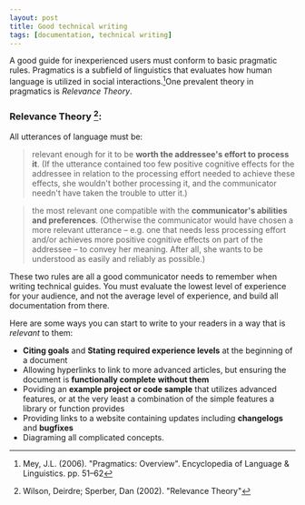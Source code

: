 ```yaml
---
layout: post
title: Good technical writing
tags: [documentation, technical writing]
---
```


A good guide for inexperienced users must conform to basic pragmatic rules. Pragmatics is a subfield of linguistics that evaluates how human language is utilized in social interactions.[^1]One prevalent theory in pragmatics is _Relevance Theory_. 


### Relevance Theory [^2]:
All utterances of language must be:


 > relevant enough for it to be **worth the addressee's effort to process it**. (If the utterance contained too
 few positive cognitive effects for the addressee in relation to the processing effort needed to achieve
 these effects, she wouldn't bother processing it, and the communicator needn't have taken the trouble to
 utter it.)
 
 
 > the most relevant one compatible with the **communicator's abilities and preferences**. (Otherwise the
 communicator would have chosen a more relevant utterance – e.g. one that needs less processing effort
 and/or achieves more positive cognitive effects on part of the addressee – to convey her meaning. After
 all, she wants to be understood as easily and reliably as possible.)
 
 
These two rules are all a good communicator needs to remember when writing technical guides. You must
evaluate the lowest level of experience for your audience, and not the average level of experience, and
build all documentation from there. 

Here are some ways you can start to write to your readers in a way that is _relevant_ to them:
- **Citing goals** and **Stating required experience levels** at the beginning of a document
- Allowing hyperlinks to link to more advanced articles, but ensuring the document is **functionally complete without them**
- Poviding an **example project or code sample** that utilizes advanced features, or at the very least a combination of the simple features a library or function provides
- Providing links to a website containing updates including **changelogs** and **bugfixes**
- Diagraming all complicated concepts.


[^1]: Mey, J.L. (2006). "Pragmatics: Overview". Encyclopedia of Language & Linguistics. pp. 51–62
[^2]:Wilson, Deirdre; Sperber, Dan (2002). "Relevance Theory"
